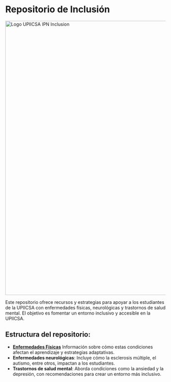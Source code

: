 # Repositorio de Inclusión

<img width="859" alt="Logo UPIICSA IPN Inclusion" src="https://github.com/user-attachments/assets/1efbd3ad-8ad3-43d1-a2be-267342173b94">

Este repositorio ofrece recursos y estrategias para apoyar a los estudiantes de la UPIICSA con enfermedades físicas, neurológicas y trastornos de salud mental. El objetivo es fomentar un entorno inclusivo y accesible en la UPIICSA.

## Estructura del repositorio:
- **[Enfermedades Físicas](.enfermedades/fisicas/)** Información sobre cómo estas condiciones afectan el aprendizaje y estrategias adaptativas.
- **Enfermedades neurológicas**: Incluye cómo la esclerosis múltiple, el autismo, entre otros, impactan a los estudiantes.
- **Trastornos de salud mental**: Aborda condiciones como la ansiedad y la depresión, con recomendaciones para crear un entorno más inclusivo.
